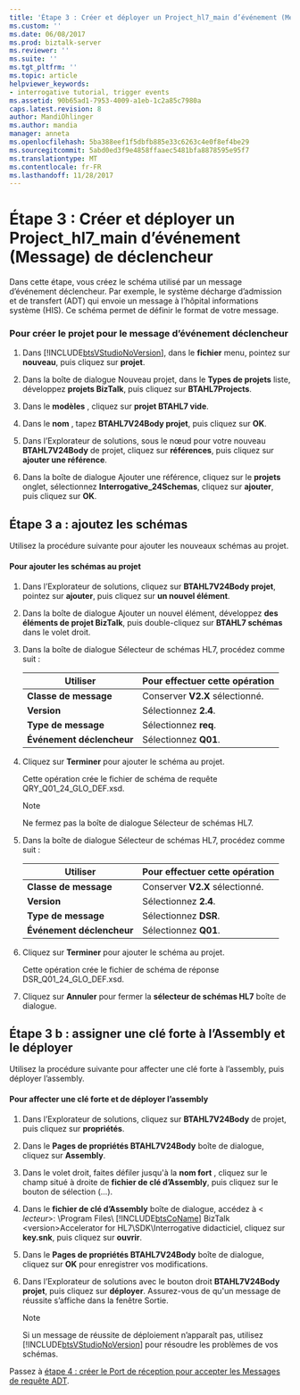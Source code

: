 ```yaml
---
title: 'Étape 3 : Créer et déployer un Project_hl7_main d’événement (Message) de déclencheur | Documents Microsoft'
ms.custom: ''
ms.date: 06/08/2017
ms.prod: biztalk-server
ms.reviewer: ''
ms.suite: ''
ms.tgt_pltfrm: ''
ms.topic: article
helpviewer_keywords:
- interrogative tutorial, trigger events
ms.assetid: 90b65ad1-7953-4009-a1eb-1c2a85c7980a
caps.latest.revision: 8
author: MandiOhlinger
ms.author: mandia
manager: anneta
ms.openlocfilehash: 5ba388eef1f5dbfb885e33c6263c4e0f8ef4be29
ms.sourcegitcommit: 5abd0ed3f9e4858ffaaec5481bfa8878595e95f7
ms.translationtype: MT
ms.contentlocale: fr-FR
ms.lasthandoff: 11/28/2017
---
```

# <a name="step-3-create-and-deploy-a-trigger-event-message-projecthl7main"></a>Étape 3 : Créer et déployer un Project_hl7_main d’événement (Message) de déclencheur
Dans cette étape, vous créez le schéma utilisé par un message d’événement déclencheur. Par exemple, le système décharge d’admission et de transfert (ADT) qui envoie un message à l’hôpital informations système (HIS). Ce schéma permet de définir le format de votre message.  
  
### <a name="to-create-the-project-for-the-trigger-event-message"></a>Pour créer le projet pour le message d’événement déclencheur  
  
1.  Dans [!INCLUDE[btsVStudioNoVersion](../../includes/btsvstudionoversion-md.md)], dans le **fichier** menu, pointez sur **nouveau**, puis cliquez sur **projet**.  
  
2.  Dans la boîte de dialogue Nouveau projet, dans le **Types de projets** liste, développez **projets BizTalk**, puis cliquez sur **BTAHL7Projects**.  
  
3.  Dans le **modèles** , cliquez sur **projet BTAHL7 vide**.  
  
4.  Dans le **nom** , tapez **BTAHL7V24Body projet**, puis cliquez sur **OK**.  
  
5.  Dans l’Explorateur de solutions, sous le nœud pour votre nouveau **BTAHL7V24Body** de projet, cliquez sur **références**, puis cliquez sur **ajouter une référence**.  
  
6.  Dans la boîte de dialogue Ajouter une référence, cliquez sur le **projets** onglet, sélectionnez **Interrogative_24Schemas**, cliquez sur **ajouter**, puis cliquez sur **OK**.  
  
## <a name="step-3a-add-the-schemas"></a>Étape 3 a : ajoutez les schémas  
 Utilisez la procédure suivante pour ajouter les nouveaux schémas au projet.  
  
#### <a name="to-add-the-schemas-to-the-project"></a>Pour ajouter les schémas au projet  
  
1.  Dans l’Explorateur de solutions, cliquez sur **BTAHL7V24Body projet**, pointez sur **ajouter**, puis cliquez sur **un nouvel élément**.  
  
2.  Dans la boîte de dialogue Ajouter un nouvel élément, développez **des éléments de projet BizTalk**, puis double-cliquez sur **BTAHL7 schémas** dans le volet droit.  
  
3.  Dans la boîte de dialogue Sélecteur de schémas HL7, procédez comme suit :  
  
    |Utiliser|Pour effectuer cette opération|  
    |--------------|----------------|  
    |**Classe de message**|Conserver **V2.X** sélectionné.|  
    |**Version**|Sélectionnez **2.4**.|  
    |**Type de message**|Sélectionnez **req**.|  
    |**Événement déclencheur**|Sélectionnez **Q01**.|  
  
4.  Cliquez sur **Terminer** pour ajouter le schéma au projet.  
  
     Cette opération crée le fichier de schéma de requête QRY_Q01_24_GLO_DEF.xsd.  
  
    > [!NOTE]
    >  Ne fermez pas la boîte de dialogue Sélecteur de schémas HL7.  
  
5.  Dans la boîte de dialogue Sélecteur de schémas HL7, procédez comme suit :  
  
    |Utiliser|Pour effectuer cette opération|  
    |--------------|----------------|  
    |**Classe de message**|Conserver **V2.X** sélectionné.|  
    |**Version**|Sélectionnez **2.4**.|  
    |**Type de message**|Sélectionnez **DSR**.|  
    |**Événement déclencheur**|Sélectionnez **Q01**.|  
  
6.  Cliquez sur **Terminer** pour ajouter le schéma au projet.  
  
     Cette opération crée le fichier de schéma de réponse DSR_Q01_24_GLO_DEF.xsd.  
  
7.  Cliquez sur **Annuler** pour fermer la **sélecteur de schémas HL7** boîte de dialogue.  
  
## <a name="step-3b-assign-a-strong-key-to-the-assembly-and-deploy"></a>Étape 3 b : assigner une clé forte à l’Assembly et le déployer  
 Utilisez la procédure suivante pour affecter une clé forte à l’assembly, puis déployer l’assembly.  
  
#### <a name="to-assign-a-strong-key-and-deploy-the-assembly"></a>Pour affecter une clé forte et de déployer l’assembly  
  
1.  Dans l’Explorateur de solutions, cliquez sur **BTAHL7V24Body** de projet, puis cliquez sur **propriétés**.  
  
2.  Dans le **Pages de propriétés BTAHL7V24Body** boîte de dialogue, cliquez sur **Assembly**.  
  
3.  Dans le volet droit, faites défiler jusqu'à la **nom fort** , cliquez sur le champ situé à droite de **fichier de clé d’Assembly**, puis cliquez sur le bouton de sélection (...).  
  
4.  Dans le **fichier de clé d’Assembly** boîte de dialogue, accédez à \< *lecteur*\>: \Program Files\\ [!INCLUDE[btsCoName](../../includes/btsconame-md.md)] BizTalk \<version\>Accelerator for HL7\SDK\Interrogative didacticiel, cliquez sur **key.snk**, puis cliquez sur **ouvrir**.  
  
5.  Dans le **Pages de propriétés BTAHL7V24Body** boîte de dialogue, cliquez sur **OK** pour enregistrer vos modifications.  
  
6.  Dans l’Explorateur de solutions avec le bouton droit **BTAHL7V24Body projet**, puis cliquez sur **déployer**. Assurez-vous de qu'un message de réussite s’affiche dans la fenêtre Sortie.  
  
    > [!NOTE]
    >  Si un message de réussite de déploiement n’apparaît pas, utilisez [!INCLUDE[btsVStudioNoVersion](../../includes/btsvstudionoversion-md.md)] pour résoudre les problèmes de vos schémas.  
  
 Passez à [étape 4 : créer le Port de réception pour accepter les Messages de requête ADT](../../adapters-and-accelerators/accelerator-hl7/step-4-create-the-receive-port-for-accepting-adt-query-messages.md).